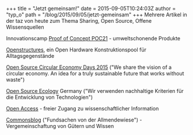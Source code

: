 +++
title = "Jetzt gemeinsam!"
date = 2015-09-05T10:24:03Z
author = "typ_o"
path = "/blog/2015/09/05/jetzt-gemeinsam"
+++
Mehrere Artikel in der taz von heute zum Thema Sharing, Open Source,
Offene Wissensquellen

Innovationscamp [Proof of Concept POC21](https://www.poc21.cc/) -
umweltschonende Produkte

[Openstructures](https://openstructures.net), ein Open Hardware
Konstruktionspool für Alltagsgegenstände

[Open Source Circular Economy Days 2015](https://oscedays.org/) ("We
share the vision of a circular economy. An idea for a truly sustainable
future that works without waste")

[Open Source Ecology](https://opensourceecology.de/) Germany ("Wir
verwenden nachhaltige Kriterien für die Entwicklung von Technologien")

[Open Access](https://www.open-access.net/startseite/) - freier Zugang
zu wissenschaftlicher Information

[Commonsblog](https://commonsblog.wordpress.com/) ("Fundsachen von der
Allmendewiese") - Vergemeinschaftung von Gütern und Wissen
